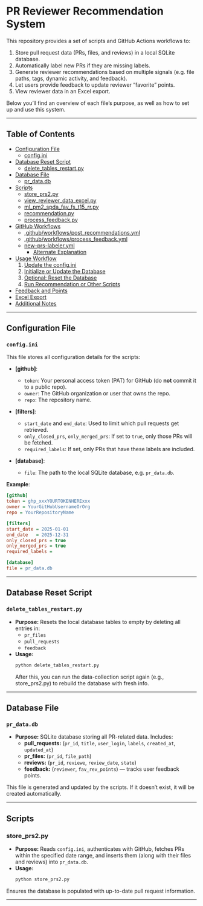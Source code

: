 # PR Reviewer Recommendation System

This repository provides a set of scripts and GitHub Actions workflows to:
1. Store pull request data (PRs, files, and reviews) in a local SQLite database.
2. Automatically label new PRs if they are missing labels.
3. Generate reviewer recommendations based on multiple signals (e.g. file paths, tags, dynamic activity, and feedback).
4. Let users provide feedback to update reviewer “favorite” points.
5. View reviewer data in an Excel export.

Below you’ll find an overview of each file’s purpose, as well as how to set up and use this system.

---

## Table of Contents
- [Configuration File](#configuration-file)
  - [config.ini](#configini)
- [Database Reset Script](#database-reset-script)
  - [delete_tables_restart.py](#delete_tables_restartpy)
- [Database File](#database-file)
  - [pr_data.db](#pr_datadb)
- [Scripts](#scripts)
  - [store_prs2.py](#store_prs2py)
  - [view_reviewer_data_excel.py](#view_reviewer_data_excelpy)
  - [ml_pm2_spda_fav_fs_t15_rr.py](#ml_pm2_spda_fav_fs_t15_rrpy)
  - [recommendation.py](#recommendationpy)
  - [process_feedback.py](#process_feedbackpy)
- [GitHub Workflows](#github-workflows)
  - [.github/workflows/post_recommendations.yml](#githubworkflowspost_recommendationsyml)
  - [.github/workflows/process_feedback.yml](#githubworkflowsprocess_feedbackyml)
  - [new-prs-labeler.yml](#new-prs-labeleryml)
    - [Alternate Explanation](#new-prs-labeleryml-alternate-explanation)
- [Usage Workflow](#usage-workflow)
  1. [Update the config.ini](#1-update-the-configini)
  2. [Initialize or Update the Database](#2-initialize-or-update-the-database)
  3. [Optional: Reset the Database](#3-optional-reset-the-database)
  4. [Run Recommendation or Other Scripts](#4-run-recommendation-or-other-scripts)
- [Feedback and Points](#feedback-and-points)
- [Excel Export](#excel-export)
- [Additional Notes](#additional-notes)

---

## Configuration File

### `config.ini`
This file stores all configuration details for the scripts:
- **[github]**:  
  - `token`: Your personal access token (PAT) for GitHub (do **not** commit it to a public repo).
  - `owner`: The GitHub organization or user that owns the repo.
  - `repo`: The repository name.

- **[filters]**:  
  - `start_date` and `end_date`: Used to limit which pull requests get retrieved.
  - `only_closed_prs`, `only_merged_prs`: If set to `true`, only those PRs will be fetched.
  - `required_labels`: If set, only PRs that have these labels are included.

- **[database]**:  
  - `file`: The path to the local SQLite database, e.g. `pr_data.db`.

**Example**:
```ini
[github]
token = ghp_xxxYOURTOKENHERExxx
owner = YourGitHubUsernameOrOrg
repo = YourRepositoryName

[filters]
start_date = 2025-01-01
end_date   = 2025-12-31
only_closed_prs = true
only_merged_prs = true
required_labels = 

[database]
file = pr_data.db
```
---

## Database Reset Script

### `delete_tables_restart.py`
- **Purpose:**  Resets the local database tables to empty by deleting all entries in:
  - `pr_files`
  - `pull_requests`
  - `feedback`	
- **Usage:**
   ```bash
   python delete_tables_restart.py
   ```
   After this, you can run the data-collection script again (e.g., store_prs2.py) to rebuild the database with fresh info.

---

## Database File

### `pr_data.db`
- **Purpose:** SQLite database storing all PR-related data. Includes:
  - **pull_requests:** (`pr_id`, `title`, `user_login`, `labels`, `created_at`, `updated_at`)
  - **pr_files:** (`pr_id`, `file_path`)
  - **reviews:** (`pr_id`, `reviewe`, `review_date`, `state`)
  - **feedback:** (`reviewer`, `fav_rev_points`) — tracks user feedback points.

This file is generated and updated by the scripts. If it doesn’t exist, it will be created automatically.

---

## Scripts

### store_prs2.py
- **Purpose:** Reads `config.ini`, authenticates with GitHub, fetches PRs within the specified date range, and inserts them (along with their files and reviews) into `pr_data.db`.
- **Usage:**
  ```bash
  python store_prs2.py
  ```
Ensures the database is populated with up-to-date pull request information.

---



